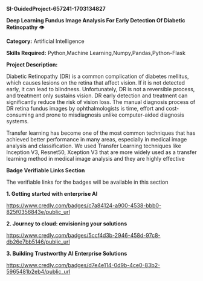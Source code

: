 **SI-GuidedProject-657241-1703134827**

**Deep Learning Fundus Image Analysis For Early Detection Of Diabetic Retinopathy** 👁

**Category:** Artificial Intelligence

**Skills Required:** Python,Machine Learning,Numpy,Pandas,Python-Flask

**Project Description:**

Diabetic Retinopathy (DR) is a common complication of diabetes mellitus, which causes lesions on the retina that affect vision. If it is not detected early, it can lead to blindness. Unfortunately, DR is not a reversible process, and treatment only sustains vision. DR early detection and treatment can significantly reduce the risk of vision loss. The manual diagnosis process of DR retina fundus images by ophthalmologists is time, effort and cost-consuming and prone to misdiagnosis unlike computer-aided diagnosis systems.

Transfer learning has become one of the most common techniques that has achieved better performance in many areas, especially in medical image analysis and classification. We used Transfer Learning techniques like Inception V3, Resnet50, Xception V3 that are more widely used as a transfer learning method in medical image analysis and they are highly effective


**Badge Verifiable Links Section**

The verifiable links for the badges will be available in this section

**1. Getting started with enterprise AI**

https://www.credly.com/badges/c7a84124-a900-4538-bbb0-825f0356843e/public_url

**2. Journey to cloud: envisioning your solutions**

https://www.credly.com/badges/5ccf4d3b-2946-458d-97c8-db26e7bb5146/public_url

**3. Building Trustworthy AI Enterprise Solutions**

https://www.credly.com/badges/d7e4e114-0d9b-4ce0-83b2-5965481b2eb4/public_url

